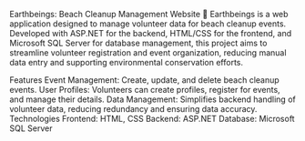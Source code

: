Earthbeings: Beach Cleanup Management Website 🌊
Earthbeings is a web application designed to manage volunteer data for beach cleanup events. Developed with ASP.NET for the backend, HTML/CSS for the frontend, and Microsoft SQL Server for database management, this project aims to streamline volunteer registration and event organization, reducing manual data entry and supporting environmental conservation efforts.

Features
Event Management: Create, update, and delete beach cleanup events.
User Profiles: Volunteers can create profiles, register for events, and manage their details.
Data Management: Simplifies backend handling of volunteer data, reducing redundancy and ensuring data accuracy.
Technologies
Frontend: HTML, CSS
Backend: ASP.NET
Database: Microsoft SQL Server
